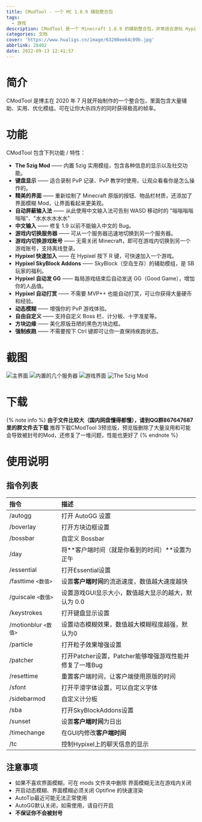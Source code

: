 ```yaml
---
title: CModTool - 一个 MC 1.8.9 辅助整合包
tags:
  - 游戏
description: CModTool 是一个 Minecraft 1.8.9 的辅助整合包，非常适合游玩 Hypixel
categories: 文档
cover: 'https://www.hualigs.cn/image/63200ee64c09b.jpg'
abbrlink: 28402
date: 2022-09-13 12:41:57
---
```


# 简介
CModTool 是博主在 2020 年 7 月就开始制作的一个整合包，里面包含大量辅助、实用、优化模组。可在让你大杀四方的同时获得极高的帧率。

# 功能
CModTool 包含下列功能 / 特性：
* **The 5zig Mod** —— 内置 5zig 实用模组，包含各种信息的显示以及社交功能。
* **键盘显示** —— 适合录制 PvP 记录、PvP 教学时使用，让观众看看你是怎么操作的。
* **精美的界面** —— 重新绘制了 Minecraft 原版的按钮、物品栏材质，还添加了界面模糊 Mod，让界面看起来更美观。
* **自动屏蔽输入法** —— 从此使用中文输入法可告别 WASD 移动时的 "嗡嗡嗡嗡嗡嗡"、"水水水水水水"
* **中文输入** —— 修复 1.9 以前不能输入中文的 Bug。
* **游戏内切换服务器** —— 可从一个服务器迅速地切换到另一个服务器。
* **游戏内切换游戏账号** —— 无需关闭 Minecraft，即可在游戏内切换到另一个游戏账号，支持离线登录。
* **Hypixel 快速加入** —— 在 Hypixel 按下 R 键，可快速加入一个游戏。
* **Hypixel SkyBlock Addons** —— SkyBlock（空岛生存）的辅助模组，是 SB 玩家的福利。
* **Hypixel 自动发 GG** —— 每局游戏结束后自动发送 GG（Good Game），增加你的人品值。
* **Hypixel 自动打赏** —— 不需要 MVP++ 也能自动打赏，可让你获得大量硬币和经验。
* **动态模糊** —— 增强你的 PvP 游戏体验。
* **自由自定义** —— 支持自定义 Boss 栏、计分板、十字准星等。
* **方块边缘** —— 美化原版丑陋的黑色方块边框。
* **强制疾跑** —— 不需要按下 Ctrl 键即可让你一直保持疾跑状态。

# 截图
![主界面](https://www.hualigs.cn/image/63200ee64c09b.jpg)
![内置的几个服务器](https://www.hualigs.cn/image/63200ee51ba57.jpg)
![游戏界面](https://www.hualigs.cn/image/63201033be136.jpg)
![The 5zig Mod](https://www.hualigs.cn/image/63200ee60103c.jpg)

# 下载
{% note info %}
**由于文件比较大（国内网盘懂得都懂），请到QQ群867647687里的群文件去下载**
推荐下载CModTool 3预览版，预览版删除了大量没用和可能会导致被封号的Mod，还修复了一堆问题，性能也更好了
{% endnote %}

# 使用说明
## 指令列表
|指令|描述|
| :------------ | :------------ |
|/autogg|打开 AutoGG 设置|
|/boverlay|打开方块边框设置|
|/bossbar|自定义 Bossbar|
|/day|将**客户端时间（就是你看到的时间）**设置为正午|
|/essential|打开Essential设置|
|/fasttime `<数值>`|设置**客户端时间**的流逝速度，数值越大速度越快|
|/guiscale `<数值>`|设置游戏GUI显示大小，数值越大显示的越大，默认为 0.0|
|/keystrokes|打开键盘显示设置|
|/motionblur `<数值>`|设置动态模糊效果，数值越大模糊程度越强，默认为0|
|/particle|打开粒子效果增强设置|
|/patcher|打开Patcher设置，Patcher能够增强游戏性能并修复了一堆Bug|
|/resettime|重置客户端时间，让客户端使用原版的时间|
|/sfont|打开平滑字体设置，可以自定义字体|
|/sidebarmod|自定义计分板|
|/sba|打开SkyBlockAddons设置|
|/sunset|设置**客户端时间**为日出|
|/timechange|在GUI内修改**客户端时间**|
|/tc|控制Hypixel上的聊天信息的显示|

## 注意事项
* 如果不喜欢界面模糊，可在 mods 文件夹中删除
  界面模糊无法在游戏内关闭
* 开启动态模糊、界面模糊必须关闭 Optifine 的快速渲染
* AutoTip最近可能无法正常使用
* AutoGG默认关闭，如需使用，请自行开启
* **不保证你不会被封号**